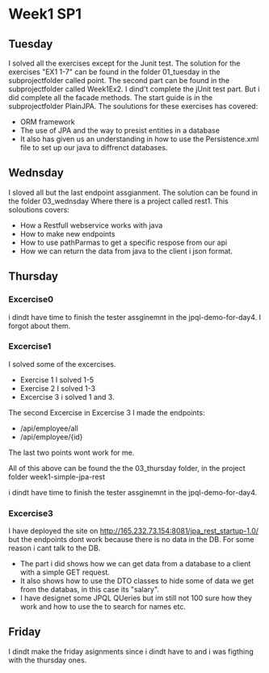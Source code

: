 # Week1 SP1

## Tuesday
 I solved all the exercises except for the Junit test.
The solution for the exercises "EX1 1-7" can be found in the folder 01_tuesday in the subprojectfolder called point. 
The second part can be found in the subprojectfolder called Week1Ex2. I dind't complete the jUnit test part. 
But i did complete all the facade methods. 
The start guide is in the subprojectfolder PlainJPA.
The soulutions for these exercises has covered:
- ORM framework
- The use of JPA and the way to presist entities in a database 
- It also has given us an understanding in how to use the Persistence.xml file to set up our java to diffrenct databases. 

## Wednsday 

I sloved all but the last endpoint assgianment. 
The solution can be found in the folder 03_wednsday Where there is a project called rest1.
This soloutions covers: 
- How a Restfull webservice works with java
- How to make new endpoints 
- How to use pathParmas to get a specific respose from our api 
- How we can return the data from java to the client i json format. 


## Thursday 

### Excercise0
i dindt have time to finish the tester assginemnt in the jpql-demo-for-day4. I forgot about them.

### Excercise1

I solved some of the excercises. 
- Exercise 1 I solved 1-5
- Exercise 2 I solved 1-3
- Excercise 3 i solved 1 and 3. 

The second Excercise in Excercise 3 I made the endpoints: 
- /api/employee/all
- /api/employee/{id}

The last two points wont work for me. 

All of this above can be found the the 03_thursday folder, in the project folder week1-simple-jpa-rest

i dindt have time to finish the tester assginemnt in the jpql-demo-for-day4.

### Excercise3

I have deployed the site on http://165.232.73.154:8081/jpa_rest_startup-1.0/ 
but the endpoints dont work because there is no data in the DB. 
For some reason i cant talk to the DB. 

- The part i did shows how we can get data from a database to a client with a simple GET request. 
- It also shows how to use the DTO classes to hide some of data we get from the databas, in this case its "salary".
- I have designet some JPQL QUeries but im still not 100 sure how they work and how to use the to search for names etc. 


## Friday 

I dindt make the friday asignments since i dindt have to and i was figthing with the thursday ones. 

